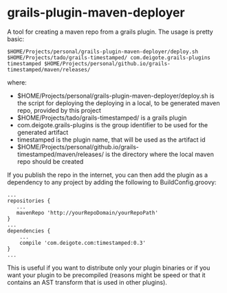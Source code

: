 grails-plugin-maven-deployer
============================

A tool for creating a maven repo from a grails plugin. The usage is pretty basic:

    $HOME/Projects/personal/grails-plugin-maven-deployer/deploy.sh $HOME/Projects/tado/grails-timestamped/ com.deigote.grails-plugins timestamped $HOME/Projects/personal/github.io/grails-timestamped/maven/releases/

where:

* $HOME/Projects/personal/grails-plugin-maven-deployer/deploy.sh is the script for deploying the deploying in a local, to be generated maven repo, provided by this project
* $HOME/Projects/tado/grails-timestamped/ is a grails plugin
* com.deigote.grails-plugins is the group identifier to be used for the generated artifact
* timestamped is the plugin name, that will be used as the artifact id
* $HOME/Projects/personal/github.io/grails-timestamped/maven/releases/ is the directory where the local maven repo should be created

If you publish the repo in the internet, you can then add the plugin as a dependency to any project by adding the following to BuildConfig.groovy:

    ...
    repositories {
       ...
       mavenRepo 'http://yourRepoDomain/yourRepoPath'
    }
    ...
    dependencies {
        ...
        compile 'com.deigote.com:timestamped:0.3'
    }
    ...

This is useful if you want to distribute only your plugin binaries or if you want your plugin to be precompiled (reasons might be speed or that it contains an AST transform that is used in other plugins).
